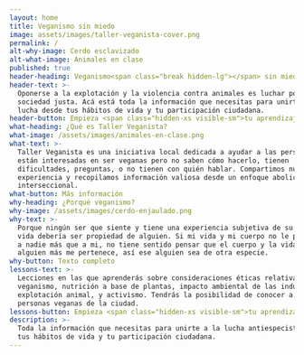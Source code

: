 ```yaml
---
layout: home
title: Veganismo sin miedo
image: assets/images/taller-veganista-cover.png
permalink: /
alt-why-image: Cerdo esclavizado
alt-what-image: Animales en clase
published: true
header-heading: Veganismo<span class="break hidden-lg"></span> sin miedo
header-text: >-
  Oponerse a la explotación y la violencia contra animales es luchar por
  sociedad justa. Acá está toda la información que necesitas para unirte a esta
  lucha desde tus hábitos de vida y tu participación ciudadana.
header-button: Empieza <span class="hidden-xs visible-sm">tu aprendizaje</span> ahora
what-heading: ¿Qué es Taller Veganista?
what-image: /assets/images/animales-en-clase.png
what-text: >-
  Taller Veganista es una iniciativa local dedicada a ayudar a las personas que
  están interesadas en ser veganas pero no saben cómo hacerlo, tienen
  dificultades, preguntas, o no tienen con quién hablar. Compartimos nuestra
  experiencia y recopilamos información valiosa desde un enfoque abolicionista e
  interseccional.
what-button: Más información
why-heading: ¿Porqué veganismo?
why-image: /assets/images/cerdo-enjaulado.png
why-text: >-
  Porque ningún ser que siente y tiene una experiencia subjetiva de su propia
  vida debería ser propiedad de alguien. Si mi vida y mi cuerpo no le pertenecen
  a nadie más que a mi, no tiene sentido pensar que el cuerpo y la vida de
  alguien más me pertenece, así ese alguien sea de otra especie.
why-button: Texto completo
lessons-text: >-
  Lecciones en las que aprenderás sobre consideraciones éticas relativas al
  veganismo, nutrición a base de plantas, impacto ambiental de las industrias de
  explotación animal, y activismo. Tendrás la posibilidad de conocer a más
  personas veganas de la ciudad.
lessons-button: Empieza <span class="hidden-xs visible-sm">tu aprendizaje</span> ahora
description: >-
  Toda la información que necesitas para unirte a la lucha antiespecista desde
  tus hábitos de vida y tu participación ciudadana.
---
```

